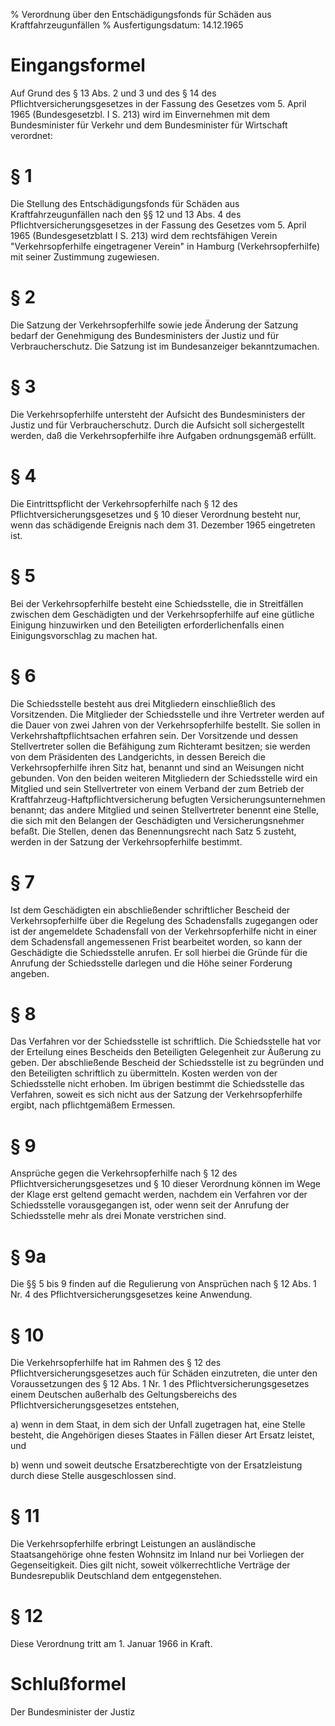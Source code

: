 % Verordnung über den Entschädigungsfonds für Schäden aus Kraftfahrzeugunfällen
% Ausfertigungsdatum: 14.12.1965
 
# Eingangsformel

Auf Grund des § 13 Abs. 2 und 3 und des § 14 des Pflichtversicherungsgesetzes in der Fassung des Gesetzes vom 5. April 1965 (Bundesgesetzbl. I S. 213) wird im Einvernehmen mit dem Bundesminister für Verkehr und dem Bundesminister für Wirtschaft verordnet:

# § 1

Die Stellung des Entschädigungsfonds für Schäden aus Kraftfahrzeugunfällen nach den §§ 12 und 13 Abs. 4 des Pflichtversicherungsgesetzes in der Fassung des Gesetzes vom 5. April 1965 (Bundesgesetzblatt I S. 213) wird dem rechtsfähigen Verein "Verkehrsopferhilfe eingetragener Verein" in Hamburg (Verkehrsopferhilfe) mit seiner Zustimmung zugewiesen.

# § 2

Die Satzung der Verkehrsopferhilfe sowie jede Änderung der Satzung bedarf der Genehmigung des Bundesministers der Justiz und für Verbraucherschutz. Die Satzung ist im Bundesanzeiger bekanntzumachen.

# § 3

Die Verkehrsopferhilfe untersteht der Aufsicht des Bundesministers der Justiz und für Verbraucherschutz. Durch die Aufsicht soll sichergestellt werden, daß die Verkehrsopferhilfe ihre Aufgaben ordnungsgemäß erfüllt.

# § 4

Die Eintrittspflicht der Verkehrsopferhilfe nach § 12 des Pflichtversicherungsgesetzes und § 10 dieser Verordnung besteht nur, wenn das schädigende Ereignis nach dem 31. Dezember 1965 eingetreten ist.

# § 5

Bei der Verkehrsopferhilfe besteht eine Schiedsstelle, die in Streitfällen zwischen dem Geschädigten und der Verkehrsopferhilfe auf eine gütliche Einigung hinzuwirken und den Beteiligten erforderlichenfalls einen Einigungsvorschlag zu machen hat.

# § 6

Die Schiedsstelle besteht aus drei Mitgliedern einschließlich des Vorsitzenden. Die Mitglieder der Schiedsstelle und ihre Vertreter werden auf die Dauer von zwei Jahren von der Verkehrsopferhilfe bestellt. Sie sollen in Verkehrshaftpflichtsachen erfahren sein. Der Vorsitzende und dessen Stellvertreter sollen die Befähigung zum Richteramt besitzen; sie werden von dem Präsidenten des Landgerichts, in dessen Bereich die Verkehrsopferhilfe ihren Sitz hat, benannt und sind an Weisungen nicht gebunden. Von den beiden weiteren Mitgliedern der Schiedsstelle wird ein Mitglied und sein Stellvertreter von einem Verband der zum Betrieb der Kraftfahrzeug-Haftpflichtversicherung befugten Versicherungsunternehmen benannt; das andere Mitglied und seinen Stellvertreter benennt eine Stelle, die sich mit den Belangen der Geschädigten und Versicherungsnehmer befaßt. Die Stellen, denen das Benennungsrecht nach Satz 5 zusteht, werden in der Satzung der Verkehrsopferhilfe bestimmt.

# § 7

Ist dem Geschädigten ein abschließender schriftlicher Bescheid der Verkehrsopferhilfe über die Regelung des Schadensfalls zugegangen oder ist der angemeldete Schadensfall von der Verkehrsopferhilfe nicht in einer dem Schadensfall angemessenen Frist bearbeitet worden, so kann der Geschädigte die Schiedsstelle anrufen. Er soll hierbei die Gründe für die Anrufung der Schiedsstelle darlegen und die Höhe seiner Forderung angeben.

# § 8

Das Verfahren vor der Schiedsstelle ist schriftlich. Die Schiedsstelle hat vor der Erteilung eines Bescheids den Beteiligten Gelegenheit zur Äußerung zu geben. Der abschließende Bescheid der Schiedsstelle ist zu begründen und den Beteiligten schriftlich zu übermitteln. Kosten werden von der Schiedsstelle nicht erhoben. Im übrigen bestimmt die Schiedsstelle das Verfahren, soweit es sich nicht aus der Satzung der Verkehrsopferhilfe ergibt, nach pflichtgemäßem Ermessen.

# § 9

Ansprüche gegen die Verkehrsopferhilfe nach § 12 des Pflichtversicherungsgesetzes und § 10 dieser Verordnung können im Wege der Klage erst geltend gemacht werden, nachdem ein Verfahren vor der Schiedsstelle vorausgegangen ist, oder wenn seit der Anrufung der Schiedsstelle mehr als drei Monate verstrichen sind.

# § 9a

Die §§ 5 bis 9 finden auf die Regulierung von Ansprüchen nach § 12 Abs. 1 Nr. 4 des Pflichtversicherungsgesetzes keine Anwendung.

# § 10

Die Verkehrsopferhilfe hat im Rahmen des § 12 des Pflichtversicherungsgesetzes auch für Schäden einzutreten, die unter den Voraussetzungen des § 12 Abs. 1 Nr. 1 des Pflichtversicherungsgesetzes einem Deutschen außerhalb des Geltungsbereichs des Pflichtversicherungsgesetzes entstehen,

a) wenn in dem Staat, in dem sich der Unfall zugetragen hat, eine Stelle besteht, die Angehörigen dieses Staates in Fällen dieser Art Ersatz leistet, und

b) wenn und soweit deutsche Ersatzberechtigte von der Ersatzleistung durch diese Stelle ausgeschlossen sind.

# § 11

Die Verkehrsopferhilfe erbringt Leistungen an ausländische Staatsangehörige ohne festen Wohnsitz im Inland nur bei Vorliegen der Gegenseitigkeit. Dies gilt nicht, soweit völkerrechtliche Verträge der Bundesrepublik Deutschland dem entgegenstehen.

# § 12

Diese Verordnung tritt am 1. Januar 1966 in Kraft.

# Schlußformel

Der Bundesminister der Justiz
